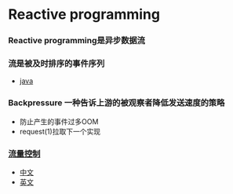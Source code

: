 # Reactive programming
### Reactive programming是异步数据流
### 流是被及时排序的事件序列
- [java](https://academy.realm.io/cn/posts/droidcon-gomez-functional-reactive-programming/)
### Backpressure 一种告诉上游的被观察者降低发送速度的策略
- 防止产生的事件过多OOM
- request(1)拉取下一个实现
### [流量控制](https://zhuanlan.zhihu.com/p/24473022?refer=dreawer)
- [中文](http://www.dundunwen.com/article/275b1d92-f9da-4bb8-b111-3aa8a6ace245.html)
- [英文](https://github.com/ReactiveX/RxJava/wiki/Backpressure)